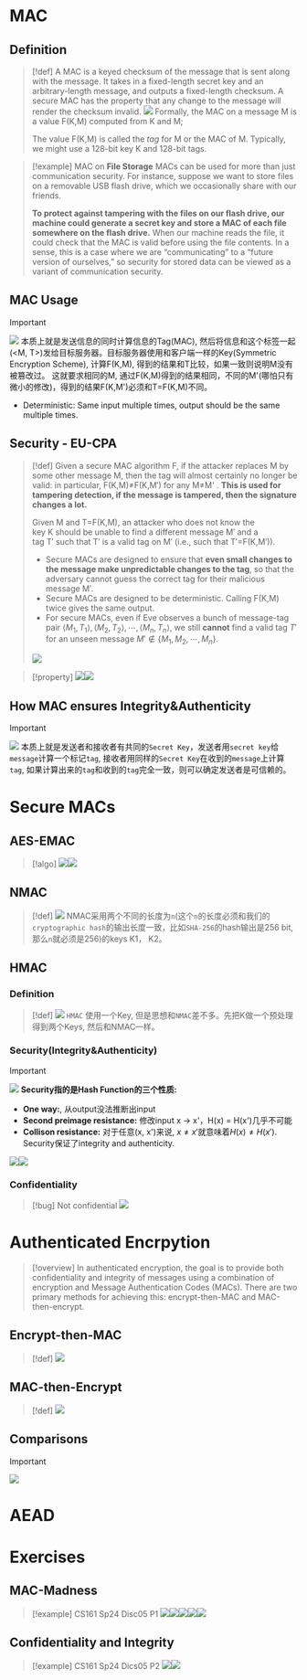 # MAC
## Definition
> [!def]
> A MAC is a keyed checksum of the message that is sent along with the message. It takes in a fixed-length secret key and an arbitrary-length message, and outputs a fixed-length checksum. A secure MAC has the property that any change to the message will render the checksum invalid.
> ![](4_Message_Authentication_Codes.assets/image-20240309112923039.png)
> Formally, the MAC on a message M is a value F(K,M) computed from K and M; 
> 
> The value F(K,M) is called the _tag_ for M or the MAC of M. Typically, we might use a 128-bit key K and 128-bit tags.
> 

> [!example] MAC on **File Storage**
> MACs can be used for more than just communication security. For instance, suppose we want to store files on a removable USB flash drive, which we occasionally share with our friends. 
> 
> **To protect against tampering with the files on our flash drive, our machine could generate a secret key and store a MAC of each file somewhere on the flash drive.** When our machine reads the file, it could check that the MAC is valid before using the file contents. In a sense, this is a case where we are “communicating” to a “future version of ourselves,” so security for stored data can be viewed as a variant of communication security.


## MAC Usage
> [!important]
> ![](4_Message_Authentication_Codes.assets/image-20240309114444301.png)
> 本质上就是发送信息的同时计算信息的Tag(MAC), 然后将信息和这个标签一起(<M, T>)发给目标服务器。目标服务器使用和客户端一样的Key(Symmetric Encryption Scheme), 计算F(K,M), 得到的结果和T比较，如果一致则说明M没有被篡改过。
> 这就要求相同的M, 通过F(K,M)得到的结果相同，不同的M'(哪怕只有微小的修改)，得到的结果F(K,M')必须和T=F(K,M)不同。
> - Deterministic: Same input multiple times, output should be the same multiple times.



## Security - EU-CPA
> [!def]
> Given a secure MAC algorithm F, if the attacker replaces M by some other message M, then the tag will almost certainly no longer be valid: in particular, F(K,M)≠F(K,M′) for any M≠M' . **This is used for tampering detection, if the message is tampered, then the signature changes a lot.**
> 
> Given M and T=F(K,M), an attacker who does not know the key K should be unable to find a different message M′ and a tag T′ such that T′ is a valid tag on M′ (i.e., such that T′=F(K,M′)). 
> 
> - Secure MACs are designed to ensure that **even small changes to the message make unpredictable changes to the tag**, so that the adversary cannot guess the correct tag for their malicious message M′.
> - Secure MACs are designed to be deterministic. Calling F(K,M) twice gives the same output.
> - For secure MACs, even if Eve observes a bunch of message-tag pair $\langle M_{1},T_{1}\rangle,\langle M_{2},T_{2}\rangle,\cdots, \langle M_{n},T_{n}\rangle$, we still **cannot** find a valid tag $T'$ for an unseen message $M'\notin\{M_{1},M_{2},\cdots,M_{n}\}$. 
> 
> ![](4_Message_Authentication_Codes.assets/image-20240309114055955.png)

> [!property]
> ![](4_Message_Authentication_Codes.assets/image-20240309113005906.png)![](4_Message_Authentication_Codes.assets/image-20240309113012987.png)


## How MAC ensures Integrity&Authenticity
> [!important]
> ![](4_Message_Authentication_Codes.assets/image-20240522163207586.png)
> 本质上就是发送者和接收者有共同的`Secret Key`，发送者用`secret key`给`message`计算一个标记`tag`, 接收者用同样的`Secret Key`在收到的`message`上计算`tag`, 如果计算出来的`tag`和收到的`tag`完全一致，则可以确定发送者是可信赖的。




# Secure MACs
## AES-EMAC
> [!algo]
> ![](4_Message_Authentication_Codes.assets/image-20240522123601457.png)![](4_Message_Authentication_Codes.assets/image-20240522123608439.png)


 

## NMAC
> [!def]
> ![](4_Message_Authentication_Codes.assets/image-20240522151856606.png)
> NMAC采用两个不同的长度为`n`(这个`n`的长度必须和我们的`cryptographic hash`的输出长度一致，比如`SHA-256`的hash输出是256 bit, 那么`n`就必须是256)的keys K1， K2。




## HMAC
### Definition
> [!def]
> ![](4_Message_Authentication_Codes.assets/image-20240522152104711.png)
> `HMAC` 使用一个Key, 但是思想和`NMAC`差不多。先把K做一个预处理得到两个Keys, 然后和NMAC一样。



### Security(Integrity&Authenticity)
> [!important]
> ![](4_Message_Authentication_Codes.assets/image-20240522152129958.png)
> **Security指的是Hash Function的三个性质:**
> - **One way:**, 从output没法推断出input
> - **Second preimage resistance:** 修改input x -> x'，H(x) = H(x')几乎不可能
> - **Collison resistance:** 对于任意(x, x')来说, $x\neq x'$就意味着$H(x)\neq H(x')$.
> Security保证了integrity and authenticity.
>
> ![](4_Message_Authentication_Codes.assets/image-20240522154932276.png)![](4_Message_Authentication_Codes.assets/image-20240522154941046.png)




### Confidentiality
> [!bug] Not confidential
> ![](4_Message_Authentication_Codes.assets/image-20240522154559705.png)



# Authenticated Encrpytion
> [!overview]
> In authenticated encryption, the goal is to provide both confidentiality and integrity of messages using a combination of encryption and Message Authentication Codes (MACs). There are two primary methods for achieving this: encrypt-then-MAC and MAC-then-encrypt.



## Encrypt-then-MAC
> [!def]
> ![](4_Message_Authentication_Codes.assets/image-20240522155534978.png)



## MAC-then-Encrypt
> [!def]
> ![](4_Message_Authentication_Codes.assets/image-20240522155541314.png)



## Comparisons
> [!important]
> ![](4_Message_Authentication_Codes.assets/image-20240522155558293.png)







# AEAD

 

# Exercises
## MAC-Madness
> [!example] CS161 Sp24 Disc05 P1
> ![](4_Message_Authentication_Codes.assets/image-20240523155115332.png)![](4_Message_Authentication_Codes.assets/image-20240523155122811.png)![](4_Message_Authentication_Codes.assets/image-20240523155131097.png)![](4_Message_Authentication_Codes.assets/image-20240523155140751.png)![](4_Message_Authentication_Codes.assets/image-20240523155147768.png)


## Confidentiality and Integrity
> [!example] CS161 Sp24 Dics05 P2
> ![](4_Message_Authentication_Codes.assets/image-20240523163303806.png)![](4_Message_Authentication_Codes.assets/image-20240523163310934.png)













